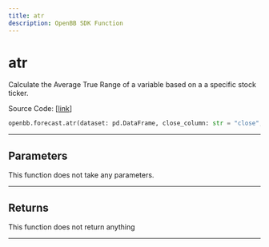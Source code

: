 ```yaml
---
title: atr
description: OpenBB SDK Function
---
```


# atr

Calculate the Average True Range of a variable based on a a specific stock ticker.

Source Code: [[link](https://github.com/OpenBB-finance/OpenBBTerminal/tree/main/openbb_terminal/forecast/forecast_model.py#L349)]

```python
openbb.forecast.atr(dataset: pd.DataFrame, close_column: str = "close", high_column: str = "high", low_column: str = "low")
```

---

## Parameters

This function does not take any parameters.

---

## Returns

This function does not return anything

---

